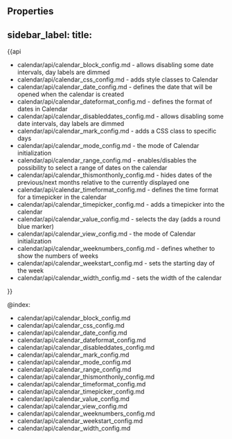 Properties
---
sidebar_label: 
title: 
---          

{{api

- calendar/api/calendar_block_config.md - allows disabling some date intervals, day labels are dimmed
- calendar/api/calendar_css_config.md - adds style classes to Calendar
- calendar/api/calendar_date_config.md - defines the date that will be opened when the calendar is created
- calendar/api/calendar_dateformat_config.md - defines the format of dates in Сalendar
- calendar/api/calendar_disableddates_config.md - allows disabling some date intervals, day labels are dimmed
- calendar/api/calendar_mark_config.md - adds a CSS class to specific days
- calendar/api/calendar_mode_config.md - the mode of Calendar initialization
- calendar/api/calendar_range_config.md - enables/disables the possibility to select a range of dates on the calendar
- calendar/api/calendar_thismonthonly_config.md - hides dates of the previous/next months relative to the currently displayed one
- calendar/api/calendar_timeformat_config.md - defines the time format for a timepicker in the calendar
- calendar/api/calendar_timepicker_config.md - adds a timepicker into the calendar
- calendar/api/calendar_value_config.md - selects the day (adds a round blue marker)
- calendar/api/calendar_view_config.md - the mode of Calendar initialization
- calendar/api/calendar_weeknumbers_config.md - defines whether to show the numbers of weeks
- calendar/api/calendar_weekstart_config.md - sets the starting day of the week
- calendar/api/calendar_width_config.md - sets the width of the calendar

}}

@index:
- calendar/api/calendar_block_config.md
- calendar/api/calendar_css_config.md
- calendar/api/calendar_date_config.md
- calendar/api/calendar_dateformat_config.md
- calendar/api/calendar_disableddates_config.md
- calendar/api/calendar_mark_config.md
- calendar/api/calendar_mode_config.md
- calendar/api/calendar_range_config.md
- calendar/api/calendar_thismonthonly_config.md
- calendar/api/calendar_timeformat_config.md
- calendar/api/calendar_timepicker_config.md
- calendar/api/calendar_value_config.md
- calendar/api/calendar_view_config.md
- calendar/api/calendar_weeknumbers_config.md
- calendar/api/calendar_weekstart_config.md
- calendar/api/calendar_width_config.md
